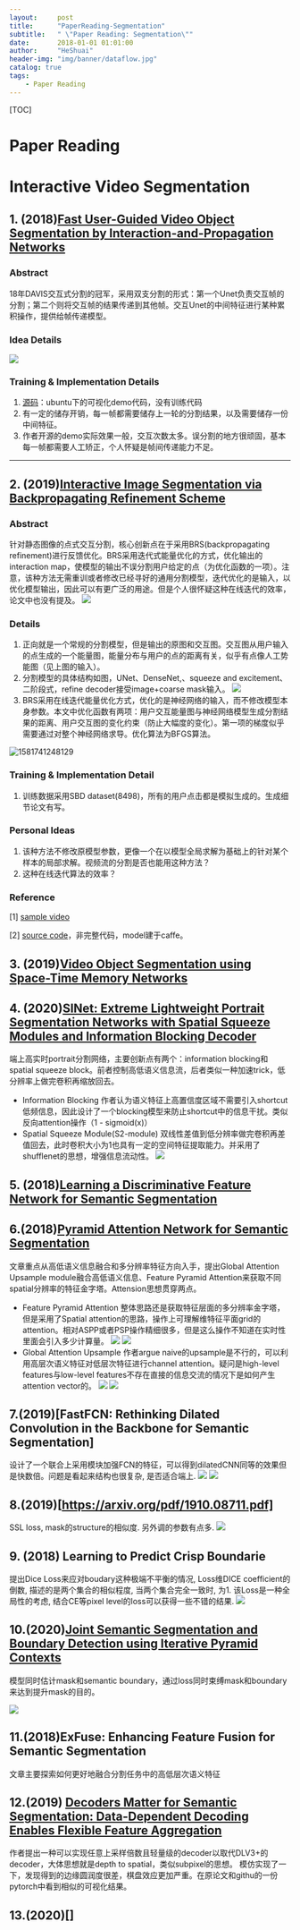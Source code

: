```yaml
---
layout:     post
title:      "PaperReading-Segmentation"
subtitle:   " \"Paper Reading: Segmentation\""
date:       2018-01-01 01:01:00
author:     "HeShuai"
header-img: "img/banner/dataflow.jpg"
catalog: true
tags:
    - Paper Reading
---
```

<head>
    <script src="https://cdn.mathjax.org/mathjax/latest/MathJax.js?config=TeX-AMS-MML_HTMLorMML" type="text/javascript"></script>
    <script type="text/x-mathjax-config">
        MathJax.Hub.Config({
            tex2jax: {
            skipTags: ['script', 'noscript', 'style', 'textarea', 'pre'],
            inlineMath: [['$','$']]
            }
        });
    </script>
</head>

[TOC]

# Paper Reading

# Interactive Video Segmentation

## 1. (2018)[Fast User-Guided Video Object Segmentation by Interaction-and-Propagation Networks](https://arxiv.org/pdf/1904.09791.pdf)

### Abstract

18年DAVIS交互式分割的冠军，采用双支分割的形式：第一个Unet负责交互帧的分割；第二个则将交互帧的结果传递到其他帧。交互Unet的中间特征进行某种累积操作，提供给帧传递模型。

### Idea Details

![](https://raw.githubusercontent.com/mightycatty/image_bed/master/images20200213130821.png)

### Training & Implementation Details

1. [源码](https://github.com/seoungwugoh/ivs-demo)：ubuntu下的可视化demo代码，没有训练代码
2. 有一定的储存开销，每一帧都需要储存上一轮的分割结果，以及需要储存一份中间特征。
3. 作者开源的demo实际效果一般，交互次数太多。误分割的地方很顽固，基本每一帧都需要人工矫正，个人怀疑是帧间传递能力不足。

---

## 2. (2019)[Interactive Image Segmentation via Backpropagating Refinement Scheme](https://vcg.seas.harvard.edu/publications/interactive-image-segmentation-via-backpropagating-refinement-scheme/paper)

### Abstract

针对静态图像的点式交互分割，核心创新点在于采用BRS(backpropagating refinement)进行反馈优化。BRS采用迭代式能量优化的方式，优化输出的interaction map，使模型的输出不误分割用户给定的点（为优化函数的一项）。注意，该种方法无需重训或者修改已经寻好的通用分割模型，迭代优化的是输入，以优化模型输出，因此可以有更广泛的用途。但是个人很怀疑这种在线迭代的效率，论文中也没有提及。
![](https://raw.githubusercontent.com/mightycatty/image_bed/master/images20200215110334.png)

### Details
1. 正向就是一个常规的分割模型，但是输出的原图和交互图。交互图从用户输入的点生成的一个能量图，能量分布与用户的点的距离有关，似乎有点像人工势能图（见上图的输入）。
2. 分割模型的具体结构如图，UNet、DenseNet,、squeeze and excitement、二阶段式，refine decoder接受image+coarse mask输入。
![](https://raw.githubusercontent.com/mightycatty/image_bed/master/images20200215110314.png)
3. BRS采用在线迭代能量优化方式，优化的是神经网络的输入，而不修改模型本身参数。本文中优化函数有两项：用户交互能量图与神经网络模型生成分割结果的距离、用户交互图的变化约束（防止大幅度的变化）。第一项的梯度似乎需要通过对整个神经网络求导。优化算法为BFGS算法。

![1581741248129](C:\Users\herschel\AppData\Roaming\Typora\typora-user-images\1581741248129.png)

### Training & Implementation Detail

1. 训练数据采用SBD dataset(8498)，所有的用户点击都是模拟生成的。生成细节论文有写。

   

### Personal Ideas

1. 该种方法不修改原模型参数，更像一个在以模型全局求解为基础上的针对某个样本的局部求解。视频流的分割是否也能用这种方法？
2. 这种在线迭代算法的效率？

### Reference

[1] [sample video](https://youtu.be/KOcpzBAVfFE)

[2] [source code](https://github.com/wdjang/BRS-Interactive_segmentation)，非完整代码，model建于caffe。

## 3. (2019)[Video Object Segmentation using Space-Time Memory Networks](https://arxiv.org/pdf/1904.00607.pdf)

## 4. (2020)[SINet: Extreme Lightweight Portrait Segmentation Networks with Spatial Squeeze Modules and Information Blocking Decoder](https://arxiv.org/pdf/1911.09099.pdf)

端上高实时portrait分割网络，主要创新点有两个：information blocking和spatial squeeze block。前者控制高低语义信息流，后者类似一种加速trick，低分辨率上做完卷积再缩放回去。
- Information Blocking
作者认为语义特征上高置信度区域不需要引入shortcut低频信息，因此设计了一个blocking模型来防止shortcut中的信息干扰。类似反向attention操作（1 - sigmoid(x)）
- Spatial Squeeze Module(S2-module)
双线性差值到低分辨率做完卷积再差值回去，此时卷积大小为1也具有一定的空间特征提取能力。并采用了shufflenet的思想，增强信息流动性。
![](https://raw.githubusercontent.com/mightycatty/image_bed/master/images/20200427195858.png)

## 5. (2018)[Learning a Discriminative Feature Network for Semantic Segmentation](https://arxiv.org/pdf/1804.09337.pdf)

## 6.(2018)[Pyramid Attention Network for Semantic Segmentation](https://arxiv.org/pdf/1805.10180.pdf)
文章重点从高低语义信息融合和多分辨率特征方向入手，提出Global Attention Upsample module融合高低语义信息、Feature Pyramid Attention来获取不同spatial分辨率的特征金字塔。Attension思想贯穿两点。
- Feature Pyramid Attention
整体思路还是获取特征层面的多分辨率金字塔，但是采用了Spatial attention的思路，操作上可理解维特征平面grid的attention。相对ASPP或者PSP操作精细很多，但是这么操作不知道在实时性里面会引入多少计算量。
![](https://raw.githubusercontent.com/mightycatty/image_bed/master/images/20200428150136.png)
![](https://raw.githubusercontent.com/mightycatty/image_bed/master/images/20200428151018.png)
- Global Attention Upsample
作者argue naive的upsample是不行的，可以利用高层次语义特征对低层次特征进行channel attention。疑问是high-level features与low-level features不存在直接的信息交流的情况下是如何产生attention vector的。
![](https://raw.githubusercontent.com/mightycatty/image_bed/master/images/20200428150758.png)
![](https://raw.githubusercontent.com/mightycatty/image_bed/master/images/20200428151042.png)
## 7.(2019)[FastFCN: Rethinking Dilated Convolution in the Backbone for Semantic Segmentation]
设计了一个联合上采用模块加强FCN的特征，可以得到dilatedCNN同等的效果但是快数倍。问题是看起来结构也很复杂, 是否适合端上.
![](https://raw.githubusercontent.com/mightycatty/image_bed/master/images/20200516151751.png)
![](https://raw.githubusercontent.com/mightycatty/image_bed/master/images/20200516151945.png)
## 8.(2019)[https://arxiv.org/pdf/1910.08711.pdf]
SSL loss, mask的structure的相似度. 另外调的参数有点多.
![](https://raw.githubusercontent.com/mightycatty/image_bed/master/images/20200521165116.png)

## 9. (2018) Learning to Predict Crisp Boundarie

提出Dice Loss来应对boudary这种极端不平衡的情况, Loss维DICE coefficient的倒数, 描述的是两个集合的相似程度, 当两个集合完全一致时, 为1. 该Loss是一种全局性的考虑, 结合CE等pixel level的loss可以获得一些不错的结果. 
![](https://raw.githubusercontent.com/mightycatty/image_bed/master/images/20200522164938.png)

## 10.(2020)[Joint Semantic Segmentation and Boundary Detection using Iterative Pyramid Contexts](https://arxiv.org/pdf/2004.07684.pdf)

模型同时估计mask和semantic boundary，通过loss同时束缚mask和boundary来达到提升mask的目的。

![](https://raw.githubusercontent.com/mightycatty/image_bed/master/images/20200526151754.png)

## 11.(2018)ExFuse: Enhancing Feature Fusion for Semantic Segmentation
文章主要探索如何更好地融合分割任务中的高低层次语义特征

## 12.(2019) [Decoders Matter for Semantic Segmentation: Data-Dependent Decoding Enables Flexible Feature Aggregation](https://arxiv.org/pdf/1903.02120.pdf)
作者提出一种可以实现任意上采样倍数且轻量级的decoder以取代DLV3+的decoder，大体思想就是depth to spatial，类似subpixel的思想。
模仿实现了一下，发现得到的边缘圆润度很差，棋盘效应更加严重。在原论文和githu的一份pytorch中看到相似的可视化结果。

## 13.(2020)[]